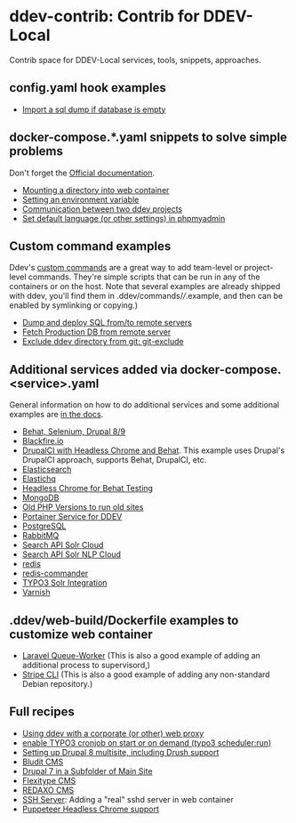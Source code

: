 # ddev-contrib: Contrib for DDEV-Local

Contrib space for DDEV-Local services, tools, snippets, approaches.

## config.yaml hook examples

* [Import a sql dump if database is empty](hook-examples/import-db-if-empty/)

## docker-compose.*.yaml snippets to solve simple problems

Don't forget the [Official documentation](https://ddev.readthedocs.io/en/stable/users/extend/custom-compose-files/).

* [Mounting a directory into web container](docker-compose-snippets/mounting-directory/)
* [Setting an environment variable](docker-compose-snippets/environment-variable/docker-compose.env.yaml)
* [Communication between two ddev projects](docker-compose-snippets/project-communication/)
* [Set default language (or other settings) in phpmyadmin](docker-compose-snippets/phpmyadmin-user-settings/)

## Custom command examples

Ddev's [custom commands](https://ddev.readthedocs.io/en/latest/users/extend/custom-commands/) are a great way to add team-level or project-level commands. They're simple scripts that can be run in any of the containers or on the host. Note that several examples are already shipped with ddev, you'll find them in .ddev/commands/*/*.example, and then can be enabled by symlinking or copying.)

* [Dump and deploy SQL from/to remote servers](custom-commands/dump-and-deploy-db/)
* [Fetch Production DB from remote server](custom-commands/fetchproductiondb/)
* [Exclude ddev directory from git: git-exclude](custom-commands/git-exclude)

## Additional services added via docker-compose.\<service\>.yaml

General information on how to do additional services and some additional examples are [in the docs](https://ddev.readthedocs.io/en/latest/users/extend/additional-services/).

* [Behat, Selenium, Drupal 8/9](docker-compose-services/drupal8-behat-selenium)
* [Blackfire.io](docker-compose-services/blackfire/)
* [DrupalCI with Headless Chrome and Behat](docker-compose-services/drupalci-chromedriver). This example uses Drupal's DrupalCI approach, supports Behat, DrupalCI, etc.
* [Elasticsearch](docker-compose-services/elasticsearch)
* [Elastichq](docker-compose-services/elastichq)
* [Headless Chrome for Behat Testing](docker-compose-services/headless-chrome)
* [MongoDB](docker-compose-services/mongodb/)
* [Old PHP Versions to run old sites](docker-compose-services/old_php)
* [Portainer Service for DDEV](docker-compose-services/portainer)
* [PostgreSQL](docker-compose-services/postgres/)
* [RabbitMQ](docker-compose-services/rabbitmq)
* [Search API Solr Cloud](docker-compose-services/search_api_solr-cloud)
* [Search API Solr NLP Cloud](docker-compose-services/search_api_solr_nlp-cloud)
* [redis](docker-compose-services/redis)
* [redis-commander](docker-compose-services/redis-commander)
* [TYPO3 Solr Integration](docker-compose-services/typo3-solr)
* [Varnish](docker-compose-services/varnish)

## .ddev/web-build/Dockerfile examples to customize web container

* [Laravel Queue-Worker](web-container-dockerfiles/laravel-queue-worker) (This is also a good example of adding an additional process to supervisord,)
* [Stripe CLI](web-container-dockerfiles/stripe-cli) (This is also a good example of adding any non-standard Debian repository.)

## Full recipes

* [Using ddev with a corporate (or other) web proxy](recipes/proxy)
* [enable TYPO3 cronjob on start or on demand (typo3 scheduler:run)](recipes/cronjob/)
* [Setting up Drupal 8 multisite, including Drush support](recipes/drupal8-multisite/)
* [Bludit CMS](recipes/bludit-cms)
* [Drupal 7 in a Subfolder of Main Site](recipes/drupal7-subfolder)
* [Flexitype CMS](recipes/flexitype-cms)
* [REDAXO CMS](recipes/redaxo-cms)
* [SSH Server](recipes/sshd): Adding a "real" sshd server in web container
* [Puppeteer Headless Chrome support](recipes/puppeteer-headless-chrome-support/README.md)
